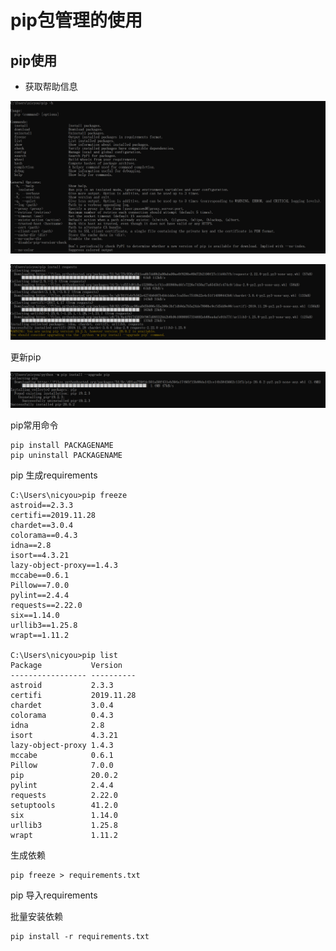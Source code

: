 # pip包管理的使用

## pip使用

* 获取帮助信息

![20200126_114612_42](image/20200126_114612_42.png)

![20200126_114824_58](image/20200126_114824_58.png)

更新pip

![20200126_114931_14](image/20200126_114931_14.png)

pip常用命令

```
pip install PACKAGENAME
pip uninstall PACKAGENAME
```

pip 生成requirements

```
C:\Users\nicyou>pip freeze
astroid==2.3.3
certifi==2019.11.28
chardet==3.0.4
colorama==0.4.3
idna==2.8
isort==4.3.21
lazy-object-proxy==1.4.3
mccabe==0.6.1
Pillow==7.0.0
pylint==2.4.4
requests==2.22.0
six==1.14.0
urllib3==1.25.8
wrapt==1.11.2

C:\Users\nicyou>pip list
Package           Version
----------------- ----------
astroid           2.3.3
certifi           2019.11.28
chardet           3.0.4
colorama          0.4.3
idna              2.8
isort             4.3.21
lazy-object-proxy 1.4.3
mccabe            0.6.1
Pillow            7.0.0
pip               20.0.2
pylint            2.4.4
requests          2.22.0
setuptools        41.2.0
six               1.14.0
urllib3           1.25.8
wrapt             1.11.2
```

生成依赖

```
pip freeze > requirements.txt
```

pip 导入requirements

批量安装依赖

```
pip install -r requirements.txt
```
